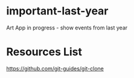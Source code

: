 # important-last-year
Art App in progress - show events from last year

# Resources List
https://github.com/git-guides/git-clone
